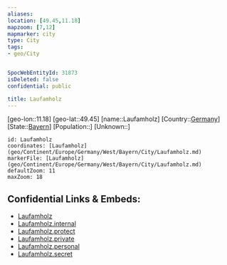 ```yaml
---
aliases: 
location: [49.45,11.18]
mapzoom: [7,12] 
mapmarker: city 
type: City
tags:
- geo/City


SpocWebEntityId: 31873
isDeleted: false
confidential: public

title: Laufamholz
---
```

[geo-lon::11.18]
[geo-lat::49.45]
[name::Laufamholz]
[Country::[Germany](geo/Continent/Europe/Germany.md)]
[State::[Bayern](geo/Continent/Europe/Germany/West/Bayern.md)]
[Population::]
[Unknown::]


```leaflet
id: Laufamholz
coordinates: [Laufamholz](geo/Continent/Europe/Germany/West/Bayern/City/Laufamholz.md)
markerFile: [Laufamholz](geo/Continent/Europe/Germany/West/Bayern/City/Laufamholz.md)
defaultZoom: 11 
maxZoom: 18
```


## Confidential Links & Embeds: 
- [Laufamholz](../../../../../../../../_public/geo/Continent/Europe/Germany/West/Bayern/City/Laufamholz.md) 
- [Laufamholz.internal](../../../../../../../../_internal/geo/Continent/Europe/Germany/West/Bayern/City/Laufamholz.internal.md) 
- [Laufamholz.protect](../../../../../../../../_protect/geo/Continent/Europe/Germany/West/Bayern/City/Laufamholz.protect.md) 
- [Laufamholz.private](../../../../../../../../_private/geo/Continent/Europe/Germany/West/Bayern/City/Laufamholz.private.md) 
- [Laufamholz.personal](../../../../../../../../_personal/geo/Continent/Europe/Germany/West/Bayern/City/Laufamholz.personal.md) 
- [Laufamholz.secret](../../../../../../../../_secret/geo/Continent/Europe/Germany/West/Bayern/City/Laufamholz.secret.md) 
